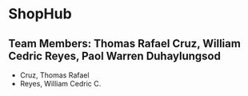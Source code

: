 # ShopHub
## Team Members: Thomas Rafael Cruz, William Cedric Reyes, Paol Warren Duhaylungsod
* Cruz, Thomas Rafael
* Reyes, William Cedric C.